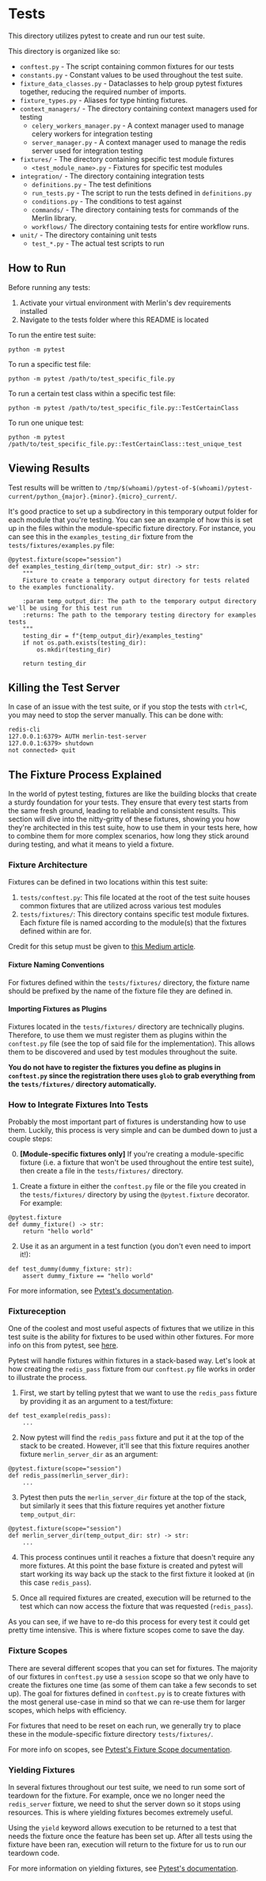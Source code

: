 # Tests

This directory utilizes pytest to create and run our test suite.

This directory is organized like so:
- `conftest.py` - The script containing common fixtures for our tests
- `constants.py` - Constant values to be used throughout the test suite.
- `fixture_data_classes.py` - Dataclasses to help group pytest fixtures together, reducing the required number of imports.
- `fixture_types.py` - Aliases for type hinting fixtures.
- `context_managers/` - The directory containing context managers used for testing
    - `celery_workers_manager.py` - A context manager used to manage celery workers for integration testing
    - `server_manager.py` - A context manager used to manage the redis server used for integration testing
- `fixtures/` - The directory containing specific test module fixtures
    - `<test_module_name>.py` - Fixtures for specific test modules
- `integration/` - The directory containing integration tests
    - `definitions.py` - The test definitions
    - `run_tests.py` - The script to run the tests defined in `definitions.py`
    - `conditions.py` - The conditions to test against
    - `commands/` - The directory containing tests for commands of the Merlin library.
    - `workflows/` The directory containing tests for entire workflow runs.
- `unit/` - The directory containing unit tests
    - `test_*.py` - The actual test scripts to run

## How to Run

Before running any tests:

1. Activate your virtual environment with Merlin's dev requirements installed
2. Navigate to the tests folder where this README is located

To run the entire test suite:

```
python -m pytest
```

To run a specific test file:

```
python -m pytest /path/to/test_specific_file.py
```

To run a certain test class within a specific test file:

```
python -m pytest /path/to/test_specific_file.py::TestCertainClass
```

To run one unique test:

```
python -m pytest /path/to/test_specific_file.py::TestCertainClass::test_unique_test
```

## Viewing Results

Test results will be written to `/tmp/$(whoami)/pytest-of-$(whoami)/pytest-current/python_{major}.{minor}.{micro}_current/`.

It's good practice to set up a subdirectory in this temporary output folder for each module that you're testing. You can see an example of how this is set up in the files within the module-specific fixture directory. For instance, you can see this in the `examples_testing_dir` fixture from the `tests/fixtures/examples.py` file:

```
@pytest.fixture(scope="session")
def examples_testing_dir(temp_output_dir: str) -> str:
    """
    Fixture to create a temporary output directory for tests related to the examples functionality.

    :param temp_output_dir: The path to the temporary output directory we'll be using for this test run
    :returns: The path to the temporary testing directory for examples tests
    """
    testing_dir = f"{temp_output_dir}/examples_testing"
    if not os.path.exists(testing_dir):
        os.mkdir(testing_dir)

    return testing_dir
```

## Killing the Test Server

In case of an issue with the test suite, or if you stop the tests with `ctrl+C`, you may need to stop
the server manually. This can be done with:

```
redis-cli
127.0.0.1:6379> AUTH merlin-test-server
127.0.0.1:6379> shutdown
not connected> quit
```

## The Fixture Process Explained

In the world of pytest testing, fixtures are like the building blocks that create a sturdy foundation for your tests. They ensure that every test starts from the same fresh ground, leading to reliable and consistent results. This section will dive into the nitty-gritty of these fixtures, showing you how they're architected in this test suite, how to use them in your tests here, how to combine them for more complex scenarios, how long they stick around during testing, and what it means to yield a fixture.

### Fixture Architecture

Fixtures can be defined in two locations within this test suite:

1. `tests/conftest.py`: This file located at the root of the test suite houses common fixtures that are utilized across various test modules
2. `tests/fixtures/`: This directory contains specific test module fixtures. Each fixture file is named according to the module(s) that the fixtures defined within are for.

Credit for this setup must be given to [this Medium article](https://medium.com/@nicolaikozel/modularizing-pytest-fixtures-fd40315c5a93).

#### Fixture Naming Conventions

For fixtures defined within the `tests/fixtures/` directory, the fixture name should be prefixed by the name of the fixture file they are defined in.

#### Importing Fixtures as Plugins

Fixtures located in the `tests/fixtures/` directory are technically plugins. Therefore, to use them we must register them as plugins within the `conftest.py` file (see the top of said file for the implementation). This allows them to be discovered and used by test modules throughout the suite.

**You do not have to register the fixtures you define as plugins in `conftest.py` since the registration there uses `glob` to grab everything from the `tests/fixtures/` directory automatically.**

### How to Integrate Fixtures Into Tests

Probably the most important part of fixtures is understanding how to use them. Luckily, this process is very simple and can be dumbed down to just a couple steps:

0. **[Module-specific fixtures only]** If you're creating a module-specific fixture (i.e. a fixture that won't be used throughout the entire test suite), then create a file in the `tests/fixtures/` directory.

1. Create a fixture in either the `conftest.py` file or the file you created in the `tests/fixtures/` directory by using the `@pytest.fixture` decorator. For example:

```
@pytest.fixture
def dummy_fixture() -> str:
    return "hello world"
```

2. Use it as an argument in a test function (you don't even need to import it!):

```
def test_dummy(dummy_fixture: str):
    assert dummy_fixture == "hello world"
```

For more information, see [Pytest's documentation](https://docs.pytest.org/en/7.1.x/how-to/fixtures.html#how-to-use-fixtures).

### Fixtureception

One of the coolest and most useful aspects of fixtures that we utilize in this test suite is the ability for fixtures to be used within other fixtures. For more info on this from pytest, see [here](https://docs.pytest.org/en/7.1.x/how-to/fixtures.html#fixtures-can-request-other-fixtures).

Pytest will handle fixtures within fixtures in a stack-based way. Let's look at how creating the `redis_pass` fixture from our `conftest.py` file works in order to illustrate the process.

1. First, we start by telling pytest that we want to use the `redis_pass` fixture by providing it as an argument to a test/fixture:

```
def test_example(redis_pass):
    ...
```

2. Now pytest will find the `redis_pass` fixture and put it at the top of the stack to be created. However, it'll see that this fixture requires another fixture `merlin_server_dir` as an argument:

```
@pytest.fixture(scope="session")
def redis_pass(merlin_server_dir):
    ...
```

3. Pytest then puts the `merlin_server_dir` fixture at the top of the stack, but similarly it sees that this fixture requires yet another fixture `temp_output_dir`:

```
@pytest.fixture(scope="session")
def merlin_server_dir(temp_output_dir: str) -> str:
    ...
```

4. This process continues until it reaches a fixture that doesn't require any more fixtures. At this point the base fixture is created and pytest will start working its way back up the stack to the first fixture it looked at (in this case `redis_pass`).

5. Once all required fixtures are created, execution will be returned to the test which can now access the fixture that was requested (`redis_pass`).

As you can see, if we have to re-do this process for every test it could get pretty time intensive. This is where fixture scopes come to save the day.

### Fixture Scopes

There are several different scopes that you can set for fixtures. The majority of our fixtures in `conftest.py` use a `session` scope so that we only have to create the fixtures one time (as some of them can take a few seconds to set up). The goal for fixtures defined in `conftest.py` is to create fixtures with the most general use-case in mind so that we can re-use them for larger scopes, which helps with efficiency.

For fixtures that need to be reset on each run, we generally try to place these in the module-specific fixture directory `tests/fixtures/`.

For more info on scopes, see [Pytest's Fixture Scope documentation](https://docs.pytest.org/en/6.2.x/fixture.html#scope-sharing-fixtures-across-classes-modules-packages-or-session).

### Yielding Fixtures

In several fixtures throughout our test suite, we need to run some sort of teardown for the fixture. For example, once we no longer need the `redis_server` fixture, we need to shut the server down so it stops using resources. This is where yielding fixtures becomes extremely useful.

Using the `yield` keyword allows execution to be returned to a test that needs the fixture once the feature has been set up. After all tests using the fixture have been ran, execution will return to the fixture for us to run our teardown code.

For more information on yielding fixtures, see [Pytest's documentation](https://docs.pytest.org/en/7.1.x/how-to/fixtures.html#teardown-cleanup-aka-fixture-finalization).
